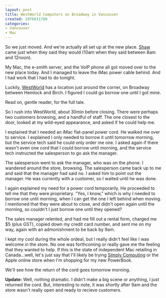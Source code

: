 ```yaml
--- 
layout: post
title: WestWorld Computers on Broadway in Vancouver
created: 1076031780
categories: 
- Vancouver
- Mac
---
```

<p>So we just moved. And we're actually all set up at the new place. <a href="http://www.shaw.ca" title="Shaw Cable Internet Service">Shaw</a> came just when they said they would (10am when they said between 8am and 12noon).</p>

<p>My Mac, the e-smith server, and the VoIP phone all got moved over to the new place today. And I managed to leave the iMac power cable behind. And I had work that I had to do tonight.</p>

<p>Luckily, <a href="http://www.westworld.ca/" title="WestWorld Computers -- The Macintosh Experts">WestWorld</a> has a location just around the corner, on Broadway between Hemlock and Birch. I figured I could go borrow one until I got mine.</p>

<p>Read on, gentle reader, for the full tale.</p>
<!--break-->
<p>So I rush into WestWorld, about 30min before closing. There were perhaps two customers browsing, and a handful of staff. The one closest to the door, looked at my wild-eyed appearance, and asked if he could help me.</p>

<p>I explained that I needed an iMac flat-panel power cord. He walked me over to service. I explained I only needed to borrow it until tomorrow morning, but the service tech said he could only order me one. I asked again if there wasn't even one cord that I could borrow until morning, and the service tech instructed the salesperson to go ask the manager.</p>

<p>The salesperson went to ask the manager, who was on the phone. I wandered around the store, browsing. The salesperson came back up to me and said that the manager had said no. I asked him to point out the manager. He was currently with a customer, so I waited until he was done.</p>

<p>I again explained my need for a power cord temporarily. He proceeded to tell me that they were proprietary. "Yes, I know," which is why I needed to borrow one until morning, when I can get the one I left behind when moving.  I mentioned that they were about to close, and didn't open again until the morning, so couldn't I just borrow one until they opened?</p>

<p>The sales manager relented, and had me fill out a rental form, charged me $5 (plus GST), copied down my credit card number, and sent me on my way, again with an admonishment to be back by 9am.</p>

<p>I kept my cool during the whole ordeal, but I really didn't feel like I was welcome in the store. No one was forthcoming or really gave me the feeling that they wanted to help. If this is the state of independent Mac retailing in Canada...well, let's just say that I'll likely be trying <a href="http://www.simply.ca/">Simply Computing</a> or the Apple online store when I'm shopping for my new PowerBook.</p>

<p>We'll see how the return of the cord goes tomorrow morning.</p>

<p><strong>Update:</strong> Well, nothing dramatic. I didn't make a big scene or anything, I just returned the cord. But, interesting to note, it was shortly after 9am and the store wasn't really open and ready to recieve customers.</p>

